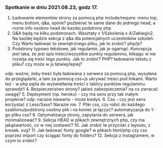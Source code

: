 ### Spotkanie w dniu 2021.08.23, godz 17.

1. Ładowanie elementów strony za pomocą php include/require: menu top, menu bottom, q&a, opinie?
   pozbierać te same dane do jednego head, a rozne info osobno head do kazdej podstrony php
2. Q&A będą na kilku podstronach. Wasztaty x 1/Szkolenia x 4/Zabiegix2. Na każdej będzie sekcja z q&a dla potencjalnych uczestników szkoleń. Czy Warto ładować to zewnętrznego pliku, jak to zrobić? php/js?
3. Podstrony typowo tekstowe, jak regulamin, jak je ogarnąć. Koncepcja jest taka, że jest spis treści/wszystkie punkty regulaminu, klikając w nie rozwija się treść tego punktu. Jak to zrobić? PHP? ładowanie tekstu z pliku? czy może w js łatwiej/lepiej?

odp: ważne, żeby treść była ładowana z serwera za pomocą php, wysyłana do przeglądarki, a tam za pomocą css+js ukrywać treści pod linkami.
Warto też - w php pętla do wyświetlania treści z tablicy punktów regulaminu. sprawdz!! 4. Bezpieczeństwo strony? jakieś zabezpieczenia? na co zwracać uwagę? 5. Deployment (np. heroku) - czy ma sens przy tak małym projekcie?
odp: narazie niewarto - może kiedyś. 6. Css - czy jest sens korzystać z Less/Sass? Narazie nie. 7. Pliki css, czy robić do każdego szablonu/podstrony osobny plik i na koniec je łączyć? automatyzacja do 1-go pliku css? 8. Optymalizacja strony, zapytania do serwera, jak minimalizować? 9. Sekcja HEAD w plikach zewnętrznych php, czy ma jakąśwartość, co w niej zostawić? 10. Jak zrobić te przyciski z layoutu, z kresek. svg? 11. Jak ładować fonty google? w plikach html/php czy css poprzez import czy ściągać fonty do folderu? 12. Sekcja z instagramem, w czym to zrobić?
